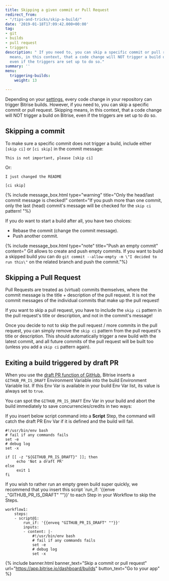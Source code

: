 ```yaml
---
title: Skipping a given commit or Pull Request
redirect_from:
- "/tips-and-tricks/skip-a-build/"
date: '2019-01-18T17:09:42.000+00:00'
tag:
- git
- builds
- pull request
- triggers
description: " If you need to, you can skip a specific commit or pull request. Skipping
  means, in this context, that a code change will NOT trigger a build on Bitrise,
  even if the triggers are set up to do so."
summary: ''
menu:
  triggering-builds:
    weight: 13

---
```

Depending on your [settings](/builds/triggering-builds/triggering-builds/), every code change in your repository can trigger Bitrise builds. However, if you need to, you can skip a specific commit or pull request. Skipping means, in this context, that a code change will NOT trigger a build on Bitrise, even if the triggers are set up to do so.

## Skipping a commit

To make sure a specific commit does not trigger a build, include either `[skip ci]` or `[ci skip]` in the commit message:

    This is not important, please [skip ci]

Or:

    I just changed the README
    
    [ci skip]

{% include message_box.html type="warning" title="Only the head/last commit message is checked!" content="If you push more than one commit, only the last (head) commit's message will be checked for the `skip ci` pattern! "%}

If you do want to start a build after all, you have two choices:

* Rebase the commit (change the commit message).
* Push another commit.

{% include message_box.html type="note" title="Push an empty commit" content=" Git allows to create and push empty commits. If you want to build a skipped build you can do `git commit --allow-empty -m \"I decided to run this\"` on the related branch and push the commit."%}

## Skipping a Pull Request

Pull Requests are treated as (virtual) commits themselves, where the commit message is the title + description of the pull request. It is not the commit messages of the individual commits that make up the pull request!

If you want to skip a pull request, you have to include the `skip ci` pattern in the pull request's title or description, and not in the commit's message!

Once you decide to not to skip the pull request / more commits in the pull request, you can simply remove the `skip ci` pattern from the pull request's title or description. This should automatically trigger a new build with the latest commit, and all future commits of the pull request will be built too (unless you add a `skip ci` pattern again).

## Exiting a build triggered by draft PR

When you use the [draft PR function of GitHub](https://docs.github.com/en/github/collaborating-with-pull-requests/proposing-changes-to-your-work-with-pull-requests/about-pull-requests#draft-pull-requests), Bitrise inserts a `GITHUB_PR_IS_DRAFT` Environment Variable into the build Environment Variable list. If this Env Var is available in your build Env Var list, its value is always set to `true`.

You can spot the `GITHUB_PR_IS_DRAFT` Env Var in your build and abort the build immediately to save concurrencies/credits in two ways:

If you insert below script command into a **Script** Step, the command will catch the draft PR Env Var if it is defined and the build will fail.

    #!/usr/bin/env bash
    # fail if any commands fails
    set -e
    # debug log
    set -x
    
    if [[ -z "${GITHUB_PR_IS_DRAFT}" ]]; then
         echo 'Not a draft PR'
    else
         exit 1
    fi

If you wish to rather run an empty green build super quickly, we recommend that you insert this script \`run_if: '{{enve _"GITHUB_PR_IS_DRAFT" ""}}' to each Step in your Workflow to skip the Steps.

    workflow1:
        steps:
        - script@1:
            run_if: '{{enveq "GITHUB_PR_IS_DRAFT" ""}}'
            inputs:
            - content: |-
                #!/usr/bin/env bash
                # fail if any commands fails
                set -e
                # debug log
                set -x

{% include banner.html banner_text="Skip a commit or pull request" url="https://app.bitrise.io/dashboard/builds" button_text="Go to your app" %}